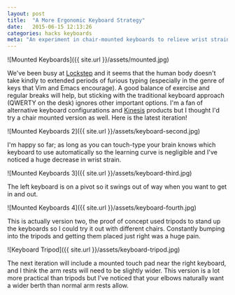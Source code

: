 ```yaml
---
layout: post
title:  "A More Ergonomic Keyboard Strategy"
date:   2015-06-15 12:13:26
categories: hacks keyboards
meta: "An experiment in chair-mounted keyboards to relieve wrist strain."
---
```


![Mounted Keyboards]({{ site.url }}/assets/mounted.jpg)

We've been busy at [Lockstep][lockstep] and it seems that
the human body doesn't take kindly to extended periods of furious typing
(especially in the genre of keys that Vim and Emacs encourage). A good
balance of exercise and regular breaks will help, but sticking with the
traditional keyboard approach (QWERTY on the desk) ignores other important
options. I'm a fan of alternative keyboard configurations and
[Kinesis][kinesis] products but I thought I'd try a chair mounted version as
well. Here is the latest iteration!

![Mounted Keyboards 2]({{ site.url }}/assets/keyboard-second.jpg)

I'm happy so far; as long as you can touch-type your brain knows which keyboard
to use automatically so the learning curve is negligible and I've noticed a huge
decrease in wrist strain.

![Mounted Keyboards 3]({{ site.url }}/assets/keyboard-third.jpg)

The left keyboard is on a pivot so it swings out of way when you want to get in
and out.

![Mounted Keyboards 4]({{ site.url }}/assets/keyboard-fourth.jpg)

This is actually version two, the proof of concept used tripods to stand up the
keyboards so I could try it out with different chairs. Constantly bumping into
the tripods and getting them placed just right was a huge pain.

![Keyboard Tripod]({{ site.url }}/assets/keyboard-tripod.jpg)

The next iteration will include a mounted touch pad near the right keyboard, and
I think the arm rests will need to be slightly wider. This version is a lot more
practical than tripods but I've noticed that your elbows naturally want a wider
berth than normal arm rests allow.

[lockstep]:    https://www.locksteplabs.com
[kinesis]:     http://www.kinesis-ergo.com/
